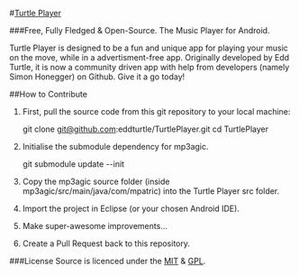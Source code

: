 #[Turtle Player](http://www.turtle-player.co.uk/ "Turtle Player")

<img src="http://www.turtle-player.co.uk/img/logo-medium.png" alt="" align="left" />

###Free, Fully Fledged & Open-Source. The Music Player for Android.

Turtle Player is designed to be a fun and unique app for playing your music on the move, while in a advertisment-free app. Originally developed by Edd Turtle, it is now a community driven app with help from developers (namely Simon Honegger) on Github. Give it a go today!

##How to Contribute

1) First, pull the source code from this git repository to your local machine:

    git clone git@github.com:eddturtle/TurtlePlayer.git
    cd TurtlePlayer

2) Initialise the submodule dependency for mp3agic.

    git submodule update --init

3) Copy the mp3agic source folder (inside mp3agic/src/main/java/com/mpatric) into the Turtle Player src folder.

4) Import the project in Eclipse (or your chosen Android IDE).

5) Make super-awesome improvements...

6) Create a Pull Request back to this repository.

###License 
Source is licenced under the [MIT](http://www.opensource.org/licenses/mit-license.php "MIT License") & [GPL](http://www.gnu.org/copyleft/gpl.html "General Public License").

  [1]: http://www.turtle-player.co.uk/img/logo-medium.png
